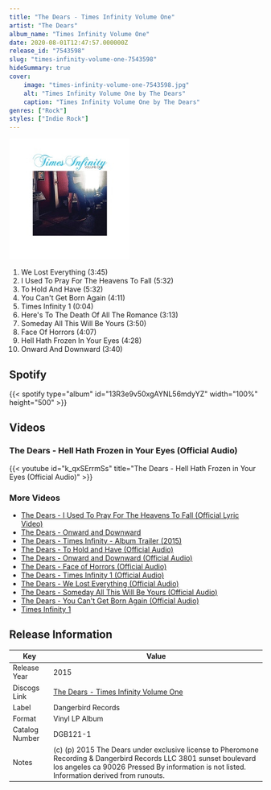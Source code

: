 ```yaml
---
title: "The Dears - Times Infinity Volume One"
artist: "The Dears"
album_name: "Times Infinity Volume One"
date: 2020-08-01T12:47:57.000000Z
release_id: "7543598"
slug: "times-infinity-volume-one-7543598"
hideSummary: true
cover:
    image: "times-infinity-volume-one-7543598.jpg"
    alt: "Times Infinity Volume One by The Dears"
    caption: "Times Infinity Volume One by The Dears"
genres: ["Rock"]
styles: ["Indie Rock"]
---
```


![Times Infinity Volume One by The Dears](times-infinity-volume-one-7543598.jpg)

<!-- section break -->

1. We Lost Everything (3:45)
2. I Used To Pray For The Heavens To Fall (5:32)
3. To Hold And Have (5:32)
4. You Can't Get Born Again (4:11)
5. Times Infinity 1 (0:04)
6. Here's To The Death Of All The Romance (3:13)
7. Someday All This Will Be Yours (3:50)
8. Face Of Horrors (4:07)
9. Hell Hath Frozen In Your Eyes (4:28)
10. Onward And Downward (3:40)

<!-- section break -->


## Spotify
{{< spotify type="album" id="13R3e9v50xgAYNL56mdyYZ" width="100%" height="500" >}}



## Videos
### The Dears - Hell Hath Frozen in Your Eyes (Official Audio)
{{< youtube id="k_qxSErrmSs" title="The Dears - Hell Hath Frozen in Your Eyes (Official Audio)" >}}<br>

### More Videos

- [The Dears - I Used To Pray For The Heavens To Fall (Official Lyric Video)](https://www.youtube.com/watch?v=_OBe4JUNJTE)
- [The Dears - Onward and Downward](https://www.youtube.com/watch?v=eYQNyqAGt-o)
- [The Dears - Times Infinity - Album Trailer (2015)](https://www.youtube.com/watch?v=cIPbYM4wlH4)
- [The Dears - To Hold and Have (Official Audio)](https://www.youtube.com/watch?v=24dTmS9FFxo)
- [The Dears - Onward and Downward (Official Audio)](https://www.youtube.com/watch?v=xO-QMe6lVdE)
- [The Dears - Face of Horrors (Official Audio)](https://www.youtube.com/watch?v=MGHcEzxny8Q)
- [The Dears - Times Infinity 1 (Official Audio)](https://www.youtube.com/watch?v=CySo76hPUks)
- [The Dears - We Lost Everything (Official Audio)](https://www.youtube.com/watch?v=PuwRkHZXJMY)
- [The Dears - Someday All This Will Be Yours (Official Audio)](https://www.youtube.com/watch?v=8VWz2gIHCEU)
- [The Dears - You Can't Get Born Again (Official Audio)](https://www.youtube.com/watch?v=ClLQADLUZQc)
- [Times Infinity 1](https://www.youtube.com/watch?v=hYs4_Lt1ff0)


## Release Information
|  Key           | Value                                                |
| ---------------| ---------------------------------------------------- |
| Release Year   | 2015                                   |
| Discogs Link   | [The Dears - Times Infinity Volume One](https://www.discogs.com/release/7543598-The-Dears-Times-Infinity-Volume-One) |
| Label          | Dangerbird Records |
| Format         | Vinyl LP Album |
| Catalog Number | DGB121-1 |
| Notes | (c) (p) 2015 The Dears under exclusive license to Pheromone Recording & Dangerbird Records LLC 3801 sunset boulevard los angeles ca 90026  Pressed By information is not listed. Information derived from runouts.  |